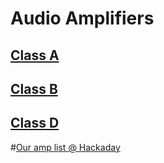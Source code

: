 # Audio Amplifiers

## [Class A](https://github.com/forart/ODFAS/blob/main/ClassA.md)
## [Class B](https://github.com/forart/ODFAS/blob/main/ClassB.md)
## [Class D](https://github.com/forart/ODFAS/blob/main/ClassD.md)


#[Our amp list @ Hackaday](https://hackaday.io/list/164049-odfas-amplifiers)

